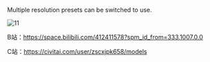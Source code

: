Multiple resolution presets can be switched to use.

![11](https://github.com/user-attachments/assets/298801a1-d2c8-4094-a6cf-00ea70b531c6)

B站：https://space.bilibili.com/412411578?spm_id_from=333.1007.0.0

C站：https://civitai.com/user/zscxjpk658/models
